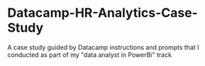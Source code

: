 # Datacamp-HR-Analytics-Case-Study
A case study guided by Datacamp instructions and prompts that I conducted as part of my "data analyst in PowerBi" track
